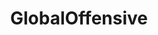 ---
title: GlobalOffensive
crosslinks:
- u_imguralbumbot
- NoParticipation
- headphones
- anti_gif_bot
- livven
- youtubot
- GlobalOffensiveTrade
- DotA2
- RecruitCS
- Steam
- The_Gaben
- leagueoflegends
- gaming
- FACEITcom
- john_yukis_bots
- CSeventVODs
- BrasilOnReddit
- pcmasterrace
- OpTicGaming
- Windows10
---